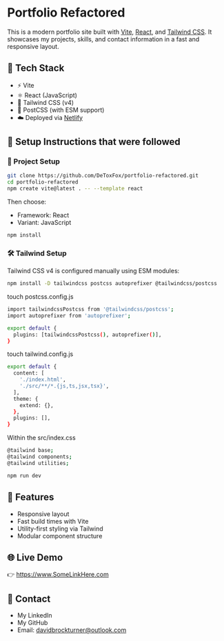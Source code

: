 # Portfolio Refactored

This is a modern portfolio site built with [Vite](https://vitejs.dev/), [React](https://react.dev/), and [Tailwind CSS](https://tailwindcss.com/). It showcases my projects, skills, and contact information in a fast and responsive layout.

## :rocket: Tech Stack

- :zap: Vite
- ⚛️ React (JavaScript)
- :art: Tailwind CSS (v4)
- :wrench: PostCSS (with ESM support)
- :cloud: Deployed via [Netlify](https://www.netlify.com/)

## :file_folder: Setup Instructions that were followed

### :open_file_folder: Project Setup

```bash
git clone https://github.com/DeToxFox/portfolio-refactored.git
cd portfolio-refactored
npm create vite@latest . -- --template react
```
Then choose:
- Framework: React
- Variant: JavaScript
```bash
npm install
```

### :hammer_and_wrench: Tailwind Setup

Tailwind CSS v4 is configured manually using ESM modules:
```bash
npm install -D tailwindcss postcss autoprefixer @tailwindcss/postcss
```
touch postcss.config.js
```bash
import tailwindcssPostcss from '@tailwindcss/postcss';
import autoprefixer from 'autoprefixer';

export default {
  plugins: [tailwindcssPostcss(), autoprefixer()],
}
```
touch tailwind.config.js
```bash
export default {
  content: [
    './index.html',
    './src/**/*.{js,ts,jsx,tsx}',
  ],
  theme: {
    extend: {},
  },
  plugins: [],
}
```
Within the src/index.css
```bash
@tailwind base;
@tailwind components;
@tailwind utilities;
```
```bash
npm run dev
```

## :brain: Features
- Responsive layout
- Fast build times with Vite
- Utility-first styling via Tailwind
- Modular component structure

## :globe_with_meridians: Live Demo
:point_right: https://www.SomeLinkHere.com

## :incoming_envelope: Contact
- My LinkedIn
- My GitHub
- Email: davidbrockturner@outlook.com
